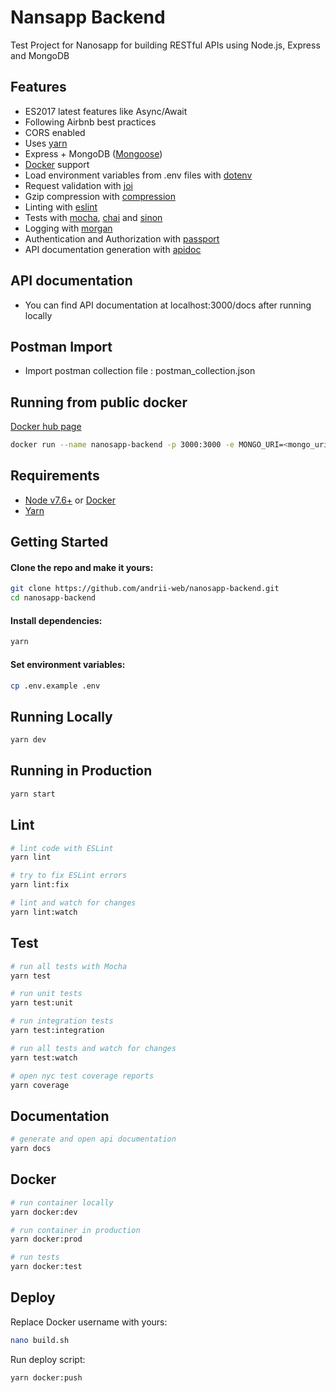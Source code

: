 # Nansapp Backend

Test Project for Nanosapp for building RESTful APIs using Node.js, Express and MongoDB

## Features

 - ES2017 latest features like Async/Await
 - Following Airbnb best practices
 - CORS enabled
 - Uses [yarn](https://yarnpkg.com)
 - Express + MongoDB ([Mongoose](http://mongoosejs.com/))
 - [Docker](https://www.docker.com/) support
 - Load environment variables from .env files with [dotenv](https://github.com/rolodato/dotenv-safe)
 - Request validation with [joi](https://github.com/hapijs/joi)
 - Gzip compression with [compression](https://github.com/expressjs/compression)
 - Linting with [eslint](http://eslint.org)
 - Tests with [mocha](https://mochajs.org), [chai](http://chaijs.com) and [sinon](http://sinonjs.org)
 - Logging with [morgan](https://github.com/expressjs/morgan)
 - Authentication and Authorization with [passport](http://passportjs.org)
 - API documentation generation with [apidoc](http://apidocjs.com)

## API documentation
 - You can find API documentation at localhost:3000/docs after running locally

## Postman Import
 - Import postman collection file : postman_collection.json

## Running from public docker
[Docker hub page](https://hub.docker.com/r/andriiyuldashev/nanosapp-backend)
```bash
docker run --name nanosapp-backend -p 3000:3000 -e MONGO_URI=<mongo_uri> andriiyuldashev/nanosapp-backend
```
 
## Requirements

 - [Node v7.6+](https://nodejs.org/en/download/current/) or [Docker](https://www.docker.com/)
 - [Yarn](https://yarnpkg.com/en/docs/install)

## Getting Started

#### Clone the repo and make it yours:

```bash
git clone https://github.com/andrii-web/nanosapp-backend.git
cd nanosapp-backend
```

#### Install dependencies:

```bash
yarn
```

#### Set environment variables:

```bash
cp .env.example .env
```

## Running Locally

```bash
yarn dev
```

## Running in Production

```bash
yarn start
```

## Lint

```bash
# lint code with ESLint
yarn lint

# try to fix ESLint errors
yarn lint:fix

# lint and watch for changes
yarn lint:watch
```

## Test

```bash
# run all tests with Mocha
yarn test

# run unit tests
yarn test:unit

# run integration tests
yarn test:integration

# run all tests and watch for changes
yarn test:watch

# open nyc test coverage reports
yarn coverage
```

## Documentation

```bash
# generate and open api documentation
yarn docs
```

## Docker

```bash
# run container locally
yarn docker:dev

# run container in production
yarn docker:prod

# run tests
yarn docker:test
```

## Deploy
Replace Docker username with yours:

```bash
nano build.sh
```

Run deploy script:

```bash
yarn docker:push
```
